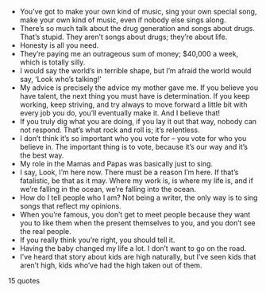  - You’ve got to make your own kind of music, sing your own special song, make your own kind of music, even if nobody else sings along.
 - There’s so much talk about the drug generation and songs about drugs. That’s stupid. They aren’t songs about drugs; they’re about life.
 - Honesty is all you need.
 - They’re paying me an outrageous sum of money; $40,000 a week, which is totally silly.
 - I would say the world’s in terrible shape, but I’m afraid the world would say, ‘Look who’s talking!’
 - My advice is precisely the advice my mother gave me. If you believe you have talent, the next thing you must have is determination. If you keep working, keep striving, and try always to move forward a little bit with every job you do, you’ll eventually make it. And I believe that!
 - If you truly dig what you are doing, if you lay it out that way, nobody can not respond. That’s what rock and roll is; it’s relentless.
 - I don’t think it’s so important who you vote for – you vote for who you believe in. The important thing is to vote, because it’s our way and it’s the best way.
 - My role in the Mamas and Papas was basically just to sing.
 - I say, Look, I’m here now. There must be a reason I’m here. If that’s fatalistic, be that as it may. Where my work is, is where my life is, and if we’re falling in the ocean, we’re falling into the ocean.
 - How do I tell people who I am? Not being a writer, the only way is to sing songs that reflect my opinions.
 - When you’re famous, you don’t get to meet people because they want you to like them when the present themselves to you, and you don’t see the real people.
 - If you really think you’re right, you should tell it.
 - Having the baby changed my life a lot. I don’t want to go on the road.
 - I’ve heard that story about kids are high naturally, but I’ve seen kids that aren’t high, kids who’ve had the high taken out of them.

15 quotes